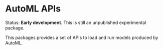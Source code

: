 # AutoML APIs

Status: __Early development__. This is still an unpublished experimental package.

This packages provides a set of APIs to load and run models produced by AutoML.
